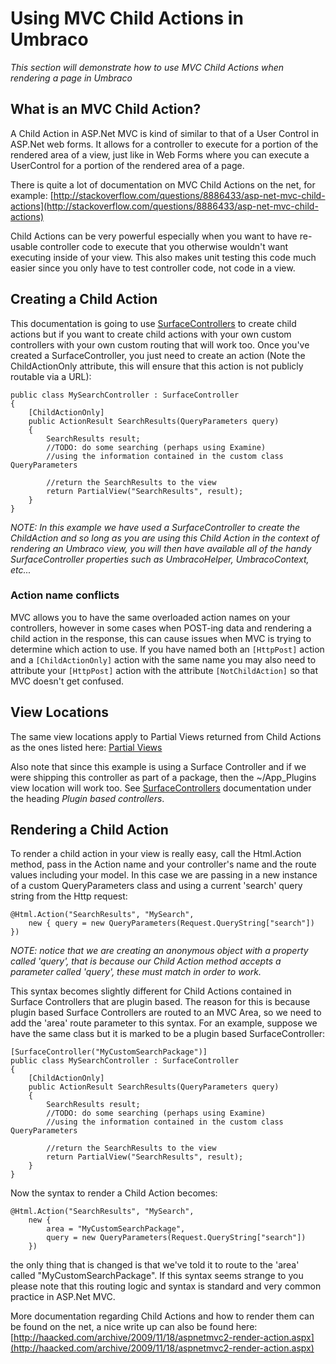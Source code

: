 # Using MVC Child Actions in Umbraco

_This section will demonstrate how to use MVC Child Actions when rendering a page in Umbraco_ 

## What is an MVC Child Action?

A Child Action in ASP.Net MVC is kind of similar to that of a User Control in ASP.Net web forms. It allows for a controller to execute for a portion of the rendered area of a view, just like in Web Forms where you can execute a UserControl for a portion of the rendered area of a page.

There is quite a lot of documentation on MVC Child Actions on the net, for example: [http://stackoverflow.com/questions/8886433/asp-net-mvc-child-actions](http://stackoverflow.com/questions/8886433/asp-net-mvc-child-actions)

Child Actions can be very powerful especially when you want to have re-usable controller code to execute that you otherwise wouldn't want executing inside of your view. This also makes unit testing this code much easier since you only have to test controller code, not code in a view.

## Creating a Child Action

This documentation is going to use [SurfaceControllers](surface-controllers.md) to create child actions but if you want to create child actions with your own custom controllers with your own custom routing that will work too. Once you've created a SurfaceController, you just need to create an action (Note the ChildActionOnly attribute, this will ensure that this action is not publicly routable via a URL):

	public class MySearchController : SurfaceController 
	{
		[ChildActionOnly]
		public ActionResult SearchResults(QueryParameters query)
		{		
			SearchResults result;
			//TODO: do some searching (perhaps using Examine) 
			//using the information contained in the custom class QueryParameters
	
			//return the SearchResults to the view
			return PartialView("SearchResults", result);
		}
	}

*NOTE: In this example we have used a SurfaceController to create the ChildAction and so long as you are using this Child Action in the context of rendering an Umbraco view, you will then have available all of the handy SurfaceController properties such as UmbracoHelper, UmbracoContext, etc...*

### Action name conflicts

MVC allows you to have the same overloaded action names on your controllers, however in some cases when POST-ing data and rendering a child action in the response, this can cause issues when MVC is trying to determine which action to use. If you have named both an `[HttpPost]` action and a `[ChildActionOnly]` action with the same name you may also need to attribute your `[HttpPost]` action with the attribute `[NotChildAction]` so that MVC doesn't get confused. 

## View Locations

The same view locations apply to Partial Views returned from Child Actions as the ones listed here: [Partial Views](partial-views.md)

Also note that since this example is using a Surface Controller and if we were shipping this controller as part of a package, then the ~/App_Plugins view location will work too. See  [SurfaceControllers](surface-controllers.md) documentation under the heading *Plugin based controllers*.

## Rendering a Child Action
To render a child action in your view is really easy, call the Html.Action method, pass in the Action name and your controller's name and the route values including your model. In this case we are passing in a new instance of a custom QueryParameters class and using a current 'search' query string from the Http request:

	@Html.Action("SearchResults", "MySearch", 
		new { query = new QueryParameters(Request.QueryString["search"]) })

*NOTE: notice that we are creating an anonymous object with a property called 'query', that is because our Child Action method accepts a parameter called 'query', these must match in order to work.*

This syntax becomes slightly different for Child Actions contained in Surface Controllers that are plugin based. The reason for this is because plugin based Surface Controllers are routed to an MVC Area, so we need to add the 'area' route parameter to this syntax. For an example, suppose we have the same class but it is marked to be a plugin based SurfaceController:

	[SurfaceController("MyCustomSearchPackage")]
	public class MySearchController : SurfaceController 
	{
		[ChildActionOnly]
		public ActionResult SearchResults(QueryParameters query)
		{		
			SearchResults result;
			//TODO: do some searching (perhaps using Examine) 
			//using the information contained in the custom class QueryParameters
	
			//return the SearchResults to the view
			return PartialView("SearchResults", result);
		}
	}

Now the syntax to render a Child Action becomes:

	@Html.Action("SearchResults", "MySearch", 
		new {
			area = "MyCustomSearchPackage", 
			query = new QueryParameters(Request.QueryString["search"]) 
		})

the only thing that is changed is that we've told it to route to the 'area' called "MyCustomSearchPackage". If this syntax seems strange to you please note that this routing logic and syntax is standard and very common practice in ASP.Net MVC.

More documentation regarding Child Actions and how to render them can be found on the net, a nice write up can also be found here: [http://haacked.com/archive/2009/11/18/aspnetmvc2-render-action.aspx](http://haacked.com/archive/2009/11/18/aspnetmvc2-render-action.aspx)
